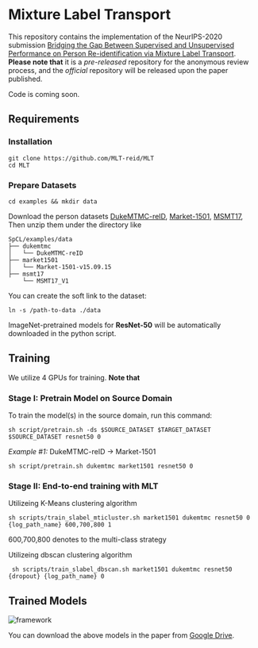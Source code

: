 # Mixture Label Transport

This repository contains the implementation of the NeurIPS-2020 submission [Bridging the Gap Between Supervised and Unsupervised Performance on Person Re-identification via Mixture Label Transport](https://nips.cc/).
**Please note that** it is a *pre-released* repository for the anonymous review process, and the *official* repository will be released upon the paper published.

Code is coming soon.


## Requirements

### Installation

```shell
git clone https://github.com/MLT-reid/MLT
cd MLT

```

### Prepare Datasets

```shell
cd examples && mkdir data
```
Download the person datasets [DukeMTMC-reID](https://arxiv.org/abs/1609.01775), [Market-1501](https://drive.google.com/file/d/0B8-rUzbwVRk0c054eEozWG9COHM/view), [MSMT17](https://arxiv.org/abs/1711.08565), Then unzip them under the directory like
```
SpCL/examples/data
├── dukemtmc
│   └── DukeMTMC-reID
├── market1501
│   └── Market-1501-v15.09.15
├── msmt17
    └── MSMT17_V1

```

You can create the soft link to the dataset:
```shell
ln -s /path-to-data ./data
```

ImageNet-pretrained models for **ResNet-50** will be automatically downloaded in the python script.


## Training

We utilize 4 GPUs for training. **Note that**


### Stage I: Pretrain Model on Source Domain
To train the model(s) in the source domain, run this command:
```shell
sh script/pretrain.sh -ds $SOURCE_DATASET $TARGET_DATASET $SOURCE_DATASET resnet50 0
```

*Example #1:* DukeMTMC-reID -> Market-1501
```shell
sh script/pretrain.sh dukemtmc market1501 resnet50 0
```


### Stage II: End-to-end training with MLT

Utilizeing K-Means clustering algorithm

```shell
sh scripts/train_slabel_mticluster.sh market1501 dukemtmc resnet50 0 {log_path_name} 600,700,800 1
```
600,700,800 denotes to the multi-class strategy

Utilizeing dbscan clustering algorithm

```shell
 sh scripts/train_slabel_dbscan.sh market1501 dukemtmc resnet50 {dropout} {log_path_name} 0
```



## Trained Models

![framework](figs/results.png)

You can download the above models in the paper from [Google Drive]().
